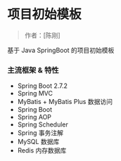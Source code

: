 # 项目初始模板

> 作者：[陈刚]

基于 Java SpringBoot 的项目初始模板


### 主流框架 & 特性

- Spring Boot 2.7.2
- Spring MVC
- MyBatis + MyBatis Plus 数据访问
- Spring Boot
- Spring AOP
- Spring Scheduler
- Spring 事务注解
- MySQL 数据库
- Redis 内存数据库


